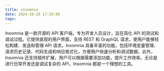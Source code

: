 ```yaml
---
title: insomnia
date: 2024-10-20 17:29:09
tags:
---
```


Insomnia 是一款开源的 API 客户端，专为开发人员设计，旨在简化 API 的测试和调试过程。它提供直观的用户界面，支持 REST 和 GraphQL 请求，使用户能够轻松构建、发送和管理 API 请求。Insomnia 具备丰富的功能，包括环境变量管理、请求历史记录、代码生成和响应格式化，方便用户快速分析和调试数据。此外，Insomnia 还支持插件扩展，用户可以根据需要添加功能，提升工作效率。无论是进行日常开发还是调试复杂的 API，Insomnia 都是一个理想的工具。

<!-- more -->


